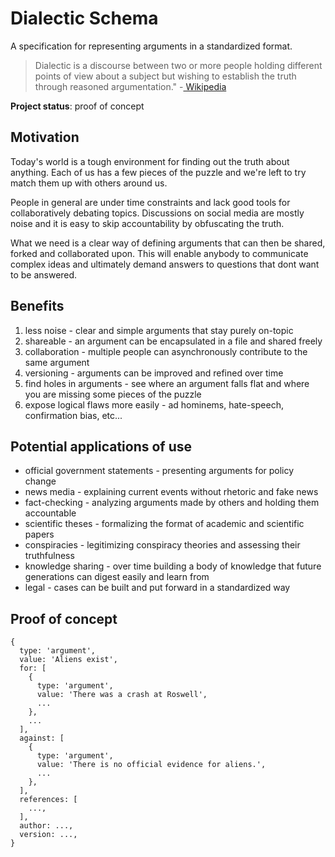 # Dialectic Schema

A specification for representing arguments in a standardized format.

> Dialectic is a discourse between two or more people holding different points of view about a subject but wishing to establish the truth through reasoned argumentation."
> -[ Wikipedia](https://en.wikipedia.org/wiki/Dialectic)

**Project status**: proof of concept

## Motivation

Today's world is a tough environment for finding out the truth about anything. Each of us has a few pieces of the puzzle and we're left to try match them up with others around us.

People in general are under time constraints and lack good tools for collaboratively debating topics. Discussions on social media are mostly noise and it is easy to skip accountability by obfuscating the truth.

What we need is a clear way of defining arguments that can then be shared, forked and collaborated upon. This will enable anybody to communicate complex ideas and ultimately demand answers to questions that dont want to be answered.

## Benefits

1. less noise - clear and simple arguments that stay purely on-topic
2. shareable - an argument can be encapsulated in a file and shared freely
4. collaboration - multiple people can asynchronously contribute to the same argument
3. versioning - arguments can be improved and refined over time
5. find holes in arguments - see where an argument falls flat and where you are missing some pieces of the puzzle
6. expose logical flaws more easily - ad hominems, hate-speech, confirmation bias, etc...

## Potential applications of use

- official government statements - presenting arguments for policy change
- news media - explaining current events without rhetoric and fake news
- fact-checking - analyzing arguments made by others and holding them accountable
- scientific theses - formalizing the format of academic and scientific papers
- conspiracies - legitimizing conspiracy theories and assessing their truthfulness
- knowledge sharing - over time building a body of knowledge that future generations can digest easily and learn from
- legal - cases can be built and put forward in a standardized way

## Proof of concept

```
{
  type: 'argument',
  value: 'Aliens exist',
  for: [
    {
      type: 'argument',
      value: 'There was a crash at Roswell',
      ...
    },
    ...
  ],
  against: [
    {
      type: 'argument',
      value: 'There is no official evidence for aliens.',
      ...
    },
  ],
  references: [
    ...,
  ],
  author: ...,
  version: ...,
}
```

